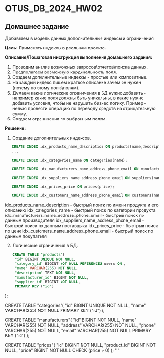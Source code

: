 # OTUS_DB_2024_HW02

## **Домашнее задание**

Добавляем в модель данных дополнительные индексы и ограничения

**Цель:**
Применять индексы в реальном проекте.

**Описание/Пошаговая инструкция выполнения домашнего задания:**
1. Проводим анализ возможных запросов\отчетов\поиска данных.  
2. Предполагаем возможную кардинальность поля.
3. Создаем дополнительные индексы - простые или композитные.
4. На каждый индекс пишем краткое описание зачем он нужен (почему по этому полю\полям).
5. Думаем какие логические ограничения в БД нужно добавить - например какие поля должны быть уникальны, в какие нужно добавить условия, чтобы не нарушить бизнес логику. Пример - нельзя провести операцию по переводу средств на отрицательную сумму.
6. Создаем ограничения по выбранным полям.

**Решение:**
1. Создание дополнительных индексов.
   
```sql
   CREATE INDEX idx_products_name_description ON products(name,description);
   ...

   CREATE INDEX idx_categories_name ON categories(name);

   CREATE INDEX idx_manufacturers_name_address_phone_email ON manufacturers(name,address,phone,email);

   CREATE INDEX idx_suppliers_name_address_phone_email ON suppliers(name,address,phone,email);

   CREATE INDEX idx_prices_price ON prices(price);

   CREATE INDEX idx_customers_name_address_phone_email ON customers(name,address,phone,email);
```
   idx_products_name_description - быстрый поиск по имени продукта и его описанию
   idx_categories_name - быстрый поиск по категории продукта
   idx_manufacturers_name_address_phone_email - быстрый поиск по данным производителя
   idx_suppliers_name_address_phone_email - быстрый поиск по данным поставщика
   idx_prices_price - быстрый поиск по цене
   idx_customers_name_address_phone_email - быстрый поиск по данным покупателя

2. Логические ограничения в БД.

   ```sql
   CREATE TABLE "products"(
    "id" BIGINT UNIQUE NOT NULL,
    "category_id" BIGINT NOT NULL REFERENCES users ON ,
    "name" VARCHAR(255) NOT NULL,
    "description" TEXT NOT NULL,
    "manufacturer_id" BIGINT NOT NULL,
    "supplier_id" BIGINT NOT NULL,
    PRIMARY KEY ("id")
);

   СREATE TABLE "categories"(
    "id" BIGINT UNIQUE NOT NULL,
    "name" VARCHAR(255) NOT NULL
    PRIMARY KEY ("id")
);

   CREATE TABLE "manufacturers"(
    "id" BIGINT NOT NULL,
    "name" VARCHAR(255) NOT NULL,
    "address" VARCHAR(255) NOT NULL,
    "phone" VARCHAR(255) NOT NULL,
    "email" VARCHAR(255) NOT NULL
    PRIMARY KEY ("id")
);

   CREATE TABLE "prices"(
    "id" BIGINT NOT NULL,
    "product_id" BIGINT NOT NULL,
    "price" BIGINT NOT NULL CHECK (price > 0)
);
'''
